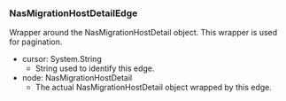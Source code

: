 ### NasMigrationHostDetailEdge
Wrapper around the NasMigrationHostDetail object. This wrapper is used for pagination.

- cursor: System.String
  - String used to identify this edge.
- node: NasMigrationHostDetail
  - The actual NasMigrationHostDetail object wrapped by this edge.
